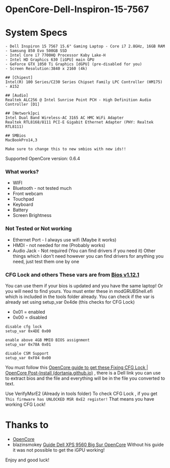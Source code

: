 # OpenCore-Dell-Inspiron-15-7567

# System Specs
```
- Dell Inspiron 15 7567 15.6" Gaming Laptop - Core i7 2.8GHz, 16GB RAM
- Samsung 850 Evo 500GB SSD 
- Intel Core i7 7700HQ Processor Kaby Lake-H
- Intel HD Graphics 630 [iGPU] main GPU
- GeForce GTX 1050 Ti Graphics [dGPU] (pre-disabled for you)
- Screen Resolution:3840 x 2160 (4k)

## [Chipest]
Intel(R) 100 Series/C230 Series Chipset Family LPC Controller (HM175) - A152

## [Audio]
Realtek ALC256 @ Intel Sunrise Point PCH - High Definition Audio Controller [D1]

## [Network]pci
Intel Dual Band Wireless-AC 3165 AC HMC WiFi Adapter
Realtek RTL8168/8111 PCI-E Gigabit Ethernet Adapter (PHY: Realtek RTL8111)

## SMBios
MacBookPro14,3
```
` Make sure to change this to new smbios with new ids!! `

Supported OpenCore version: 0.6.4

### What works?
- WIFI
- Bluetooth - not tested much
- Front webcam
- Touchpad
- Keyboard  
- Battery
- Screen Brightness

### Not Tested or Not working
- Ethernet Port - I always use wifi (Maybe it works)
- HMDI - not needed for me (Probably works)
- Audio Jack - Not required (You can find drivers if you need it)
Other things which i don’t need however you can find drivers for anything you need, just test them one by one






### CFG Lock and others These vars are from [Bios v1.12.1](https://www.dell.com/support/home/en-uk/drivers/driversdetails?driverid=h08hj&oscode=wt64a&productcode=inspiron-15-7567-laptop)
You can use them if your bios is updated and you have the same laptop! Or you will need to find yours.
You must enter these in modGRUBShell.efi which is included in the tools folder already.
You can check if the var is already set using setup_var 0x4de (this checks for CFG Lock)
- 0x01 = enabled
- 0x00 = disabled
```
disable cfg lock
setup_var 0x4DE 0x00 

enable above 4GB MMIO BIOS assignment
setup_var 0x78A 0x01

disable CSM Support
setup_var 0xF84 0x00
```

You must follow this [OpenCore guide to get these Fixing CFG Lock | OpenCore Post-Install (dortania.github.io)](https://dortania.github.io/OpenCore-Post-Install/misc/msr-lock.html#what-is-cfg-lock) , there is a Dell link you can use to extract bios and the file and everything will be in the file you converted to text.

Use VerifyMsrE2 (Already in tools folder)
 To check CFG Lock , if you get 
`This firmware has UNLOCKED MSR 0xE2 register!`
 That means you have working CFG Lock!
 
# Thanks to 
- [OpenCore](https://dortania.github.io/OpenCore-Install-Guide/)
- blazinsmokey [Guide Dell XPS 9560 Big Sur OpenCore](https://www.tonymacx86.com/threads/guide-dell-xps-9560-big-sur-opencore.307163/) Without his guide it was not possible to get the iGPU working!



Enjoy and good luck! 
